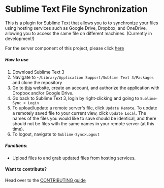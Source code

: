 # Sublime Text File Synchronization

This is a plugin for Sublime Text that allows you to to synchronize your files using hosting services such as Google Drive, Dropbox, and OneDrive, allowing you to access the same file on different machines. (Currently in development!)

For the server component of this project, please click [here](https://github.com/mchao409/sublimeserver)

##### How to use
1. Download Sublime Text 3
2. Navigate to `~/Library/Application Support/Sublime Text 3/Packages` and clone the repository
3. Go to [this](https://sublimesync.herokuapp.com) website, create an account, and authorize the application with Dropbox and/or Google Drive.
4. Go back to Sublime Text 3, login by right-clicking and going to `Sublime-Sync > Login`
5. To upload/update a remote server's file, click `Update Remote`. To update a remotely saved file to your current view, click `Update Local`. The names of the files you would like to save should be identical, and there should not be files with the same names in your remote server (at this time).
6. To logout, navigate to `Sublime-Sync>Logout`

##### Functions: 
* Upload files to and grab updated files from hosting services.

#### Want to contribute?
Head over to the [CONTRIBUTING guide](CONTRIBUTING.md)




